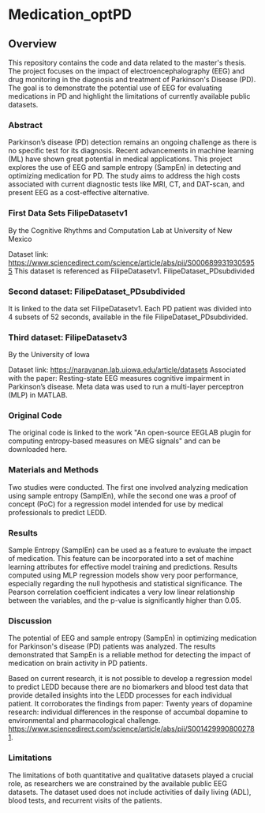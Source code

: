 # Medication_optPD

## Overview
This repository contains the code and data related to the master's thesis. The project focuses on the impact of electroencephalography (EEG) and drug monitoring in the diagnosis and treatment of Parkinson's Disease (PD). The goal is to demonstrate the potential use of EEG for evaluating medications in PD and highlight the limitations of currently available public datasets.

### Abstract
Parkinson’s disease (PD) detection remains an ongoing challenge as there is no specific test for its diagnosis. Recent advancements in machine learning (ML) have shown great potential in medical applications. This project explores the use of EEG and sample entropy (SampEn) in detecting and optimizing medication for PD. The study aims to address the high costs associated with current diagnostic tests like MRI, CT, and DAT-scan, and present EEG as a cost-effective alternative.

### First Data Sets FilipeDatasetv1
By the Cognitive Rhythms and Computation Lab at University of New Mexico

Dataset link:
https://www.sciencedirect.com/science/article/abs/pii/S0006899319305955
This dataset is referenced as FilipeDatasetv1.
FilipeDataset_PDsubdivided

### Second dataset: FilipeDataset_PDsubdivided
It is linked to the data set FilipeDatasetv1.
Each PD patient was divided into 4 subsets of 52 seconds, available in the file FilipeDataset_PDsubdivided.


### Third dataset: FilipeDatasetv3
By the University of Iowa

Dataset link:
https://narayanan.lab.uiowa.edu/article/datasets
Associated with the paper: Resting-state EEG measures cognitive impairment in Parkinson’s disease.
Meta data was used to run a multi-layer perceptron (MLP) in MATLAB.
### Original Code
The original code is linked to the work "An open-source EEGLAB plugin for computing entropy-based measures on MEG signals" and can be downloaded here.

### Materials and Methods
Two studies were conducted. The first one involved analyzing medication using sample
entropy (SamplEn), while the second one was a proof of concept (PoC) for a regression
model intended for use by medical professionals to predict LEDD.

### Results
Sample Entropy (SamplEn) can be used as a feature to evaluate the impact of medication. This feature can be incorporated into a set of machine
learning attributes for effective model training and predictions.
Results computed using MLP regression models show very poor performance, especially regarding the null hypothesis and statistical significance. The Pearson correlation
coefficient indicates a very low linear relationship between the variables, and the p-value
is significantly higher than 0.05.

### Discussion
The potential of EEG and sample entropy (SampEn) in optimizing medication for Parkinson's disease (PD) patients was 
analyzed. 
The results demonstrated that SampEn is a reliable method for detecting the impact of medication on brain activity in PD patients.

Based on current research, it is not possible to develop a regression model to predict LEDD because there are no 
biomarkers and blood test data that provide detailed insights into the LEDD processes for each individual patient.
It corroborates the findings from paper: Twenty years of dopamine research: individual differences
in the response of accumbal dopamine to environmental and pharmacological challenge.
https://www.sciencedirect.com/science/article/abs/pii/S0014299908002781.

### Limitations
The limitations of both quantitative and qualitative datasets played a crucial role, as researchers we are constrained by the available public EEG datasets.
The dataset used does not include activities of daily living (ADL), blood tests, and recurrent visits of the patients.

